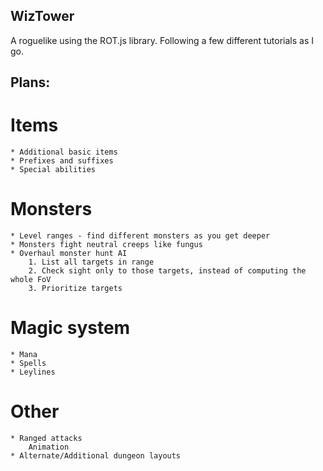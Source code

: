 ## WizTower

A roguelike using the ROT.js library.  Following a few different tutorials as I go.


## Plans:

# Items
	* Additional basic items
	* Prefixes and suffixes
	* Special abilities

# Monsters
	* Level ranges - find different monsters as you get deeper
	* Monsters fight neutral creeps like fungus
	* Overhaul monster hunt AI
		1. List all targets in range
		2. Check sight only to those targets, instead of computing the whole FoV
		3. Prioritize targets
		
# Magic system
	* Mana
	* Spells
	* Leylines
	
# Other
	* Ranged attacks
		Animation
	* Alternate/Additional dungeon layouts